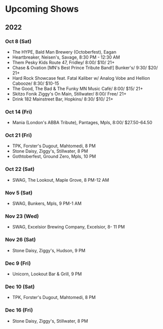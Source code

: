 # Upcoming Shows

## 2022

### Oct 8 (Sat)
- The HYPE, Bald Man Brewery (Octoberfest), Eagan
- Heartbreaker, Neisen's, Savage, 8:30 PM - 12:30 AM
- Them Pesky Kids Route 47, Fridley/ 8:00/ $10/ 21+
- Chase & Ovation [MN's Best Prince Tribute Band!] Bunker's/ 9:30/ $20/ 21+ 
- Hard Rock Showcase feat. Fatal Kaliber w/ Analog Vobe and Hellion Cabooze/ 8:30/ $10-15
- The Good, The Bad & The Funky MN Music Café/ 8:00/ $15/ 21+ 
- Skitzo Fonik Ziggy's On Main, Stillwater/ 8:00/ Free/ 21+ 
- Drink 182 Mainstreet Bar, Hopkins/ 8:30/ $10/ 21+ 

### Oct 14 (Fri)
- Mania (London's ABBA Tribute), Pantages, Mpls, 8:00/ $27.50-64.50

### Oct 21 (Fri)
- TPK, Forster's Dugout, Mahtomedi, 8 PM
- Stone Daisy, Ziggy's, Stillwater, 8 PM
- Gothtoberfest, Ground Zero, Mpls, 10 PM

### Oct 22 (Sat)
- SWAG, The Lookout, Maple Grove, 8 PM-12 AM

### Nov 5 (Sat)
- SWAG, Bunkers, Mpls, 9 PM-1 AM

### Nov 23 (Wed)
- SWAG, Excelsior Brewing Company, Excelsior, 8- 11 PM

### Nov 26 (Sat)
- Stone Daisy, Ziggy's, Hudson, 9 PM

### Dec 9 (Fri)
- Unicorn, Lookout Bar & Grill, 9 PM

### Dec 10 (Sat)
- TPK, Forster's Dugout, Mahtomedi, 8 PM

### Dec 16 (Fri)
- Stone Daisy, Ziggy's, Stillwater, 8 PM


